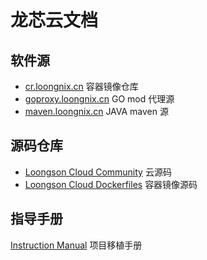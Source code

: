 # 龙芯云文档

## 软件源

- [cr.loongnix.cn](http://cr.loongnix.cn)  容器镜像仓库
- [goproxy.loongnix.cn](http://goproxy.loongnix.cn) GO mod 代理源
- [maven.loongnix.cn](http://maven.loongnix.cn) JAVA maven 源

## 源码仓库
- [Loongson Cloud Community](https://github.com/Loongson-Cloud-Community/) 云源码
- [Loongson Cloud Dockerfiles](https://github.com/Loongson-Cloud-Community/dockerfiles) 容器镜像源码

## 指导手册
 [Instruction Manual](https://github.com/Loongson-Cloud-Community/Loongson-Cloud-Community/tree/main/docs/%E7%A7%BB%E6%A4%8D%E6%89%8B%E5%86%8C) 项目移植手册

